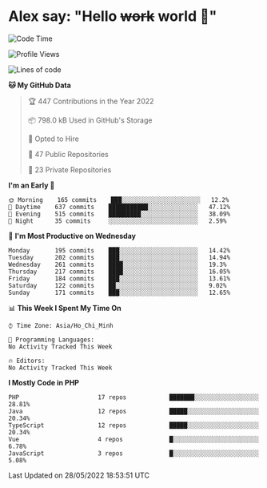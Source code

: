 # Alex say: "Hello ~~work~~ world 🐾"

<!--START_SECTION:waka-->
![Code Time](http://img.shields.io/badge/Code%20Time-837%20hrs%2057%20mins-blue)

![Profile Views](http://img.shields.io/badge/Profile%20Views-0-blue)

![Lines of code](https://img.shields.io/badge/From%20Hello%20World%20I%27ve%20Written-1%20Million%20lines%20of%20code-blue)

**🐱 My GitHub Data** 

> 🏆 447 Contributions in the Year 2022
 > 
> 📦 798.0 kB Used in GitHub's Storage 
 > 
> 💼 Opted to Hire
 > 
> 📜 47 Public Repositories 
 > 
> 🔑 23 Private Repositories  
 > 
**I'm an Early 🐤** 

```text
🌞 Morning    165 commits    ███░░░░░░░░░░░░░░░░░░░░░░   12.2% 
🌆 Daytime    637 commits    ███████████░░░░░░░░░░░░░░   47.12% 
🌃 Evening    515 commits    █████████░░░░░░░░░░░░░░░░   38.09% 
🌙 Night      35 commits     ░░░░░░░░░░░░░░░░░░░░░░░░░   2.59%

```
📅 **I'm Most Productive on Wednesday** 

```text
Monday       195 commits    ███░░░░░░░░░░░░░░░░░░░░░░   14.42% 
Tuesday      202 commits    ███░░░░░░░░░░░░░░░░░░░░░░   14.94% 
Wednesday    261 commits    ████░░░░░░░░░░░░░░░░░░░░░   19.3% 
Thursday     217 commits    ████░░░░░░░░░░░░░░░░░░░░░   16.05% 
Friday       184 commits    ███░░░░░░░░░░░░░░░░░░░░░░   13.61% 
Saturday     122 commits    ██░░░░░░░░░░░░░░░░░░░░░░░   9.02% 
Sunday       171 commits    ███░░░░░░░░░░░░░░░░░░░░░░   12.65%

```


📊 **This Week I Spent My Time On** 

```text
⌚︎ Time Zone: Asia/Ho_Chi_Minh

💬 Programming Languages: 
No Activity Tracked This Week

🔥 Editors: 
No Activity Tracked This Week

```

**I Mostly Code in PHP** 

```text
PHP                      17 repos            ███████░░░░░░░░░░░░░░░░░░   28.81% 
Java                     12 repos            █████░░░░░░░░░░░░░░░░░░░░   20.34% 
TypeScript               12 repos            █████░░░░░░░░░░░░░░░░░░░░   20.34% 
Vue                      4 repos             █░░░░░░░░░░░░░░░░░░░░░░░░   6.78% 
JavaScript               3 repos             █░░░░░░░░░░░░░░░░░░░░░░░░   5.08%

```



 Last Updated on 28/05/2022 18:53:51 UTC
<!--END_SECTION:waka-->
